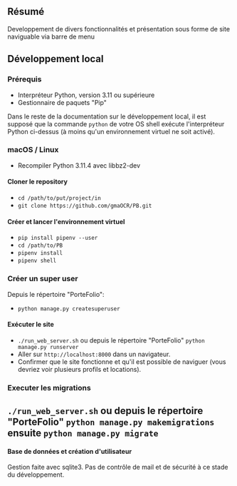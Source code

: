## Résumé

Developpement de divers fonctionnalités et présentation sous forme de site naviguable via
barre de menu

## Développement local

### Prérequis

- Interpréteur Python, version 3.11 ou supérieure
- Gestionnaire de paquets "Pip"

Dans le reste de la documentation sur le développement local, 
il est supposé que la commande `python` de votre OS shell exécute l'interpréteur Python ci-dessus (à moins qu'un environnement virtuel ne soit activé).

### macOS / Linux

- Recompiler Python 3.11.4 avec libbz2-dev

#### Cloner le repository

- `cd /path/to/put/project/in`
- `git clone https://github.com/gmaOCR/PB.git`

#### Créer et lancer l'environnement virtuel

- `pip install pipenv --user`
- `cd /path/to/PB`
- `pipenv install`
- `pipenv shell`

### Créer un super user
Depuis le répertoire "PorteFolio":

- `python manage.py createsuperuser`

#### Exécuter le site

- `./run_web_server.sh` ou depuis le répertoire "PorteFolio" `python manage.py runserver` 
- Aller sur `http://localhost:8000` dans un navigateur.
- Confirmer que le site fonctionne et qu'il est possible de naviguer (vous devriez voir plusieurs profils et locations).

### Executer les migrations

`./run_web_server.sh` ou depuis le répertoire "PorteFolio" `python manage.py makemigrations` ensuite `python manage.py migrate` 
- 

#### Base de données et création d'utilisateur
Gestion faite avec sqlite3. Pas de contrôle de mail et de sécurité à ce stade du développement.
